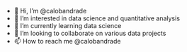 - 👋 Hi, I’m @calobandrade
- 👀 I’m interested in data science and quantitative analysis
- 🌱 I’m currently learning data science
- 💞️ I’m looking to collaborate on various data projects
- 📫 How to reach me @calobandrade

<!---
calobandrade/calobandrade is a ✨ special ✨ repository because its `README.md` (this file) appears on your GitHub profile.
You can click the Preview link to take a look at your changes.
--->
